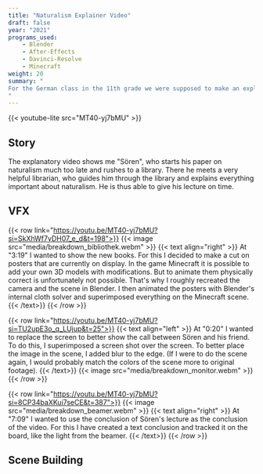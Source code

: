 ```yaml
---
title: "Naturalism Explainer Video"
draft: false
year: "2021"
programs_used:
    - Blender
    - After-Effects
    - Davinci-Resolve
    - Minecraft
weight: 20
summary: "
For the German class in the 11th grade we were supposed to make an explanatory video about literature era. Together with a buddy we made a video about naturalism. We thought it would be a fun idea to film the whole thing in Minecraft. This allowed us to choose the location freely, because we just had to build them to use them.
"
---
```


{{< youtube-lite src="MT40-yj7bMU" >}}

## Story

The explanatory video shows me "Sören", who starts his paper on naturalism much too late and rushes to a library. There he meets a very helpful librarian, who guides him through the library and explains everything important about naturalism. He is thus able to give his lecture on time.

## VFX 

{{< row link="https://youtu.be/MT40-yj7bMU?si=SkXhWf7yDH07_e_d&t=198">}}
    {{< image src="media/breakdown_bibliothek.webm" >}}
    {{< text align="right" >}}
    At "3:19" I wanted to show the new books. For this I decided to make a cut on posters that are currently on display. In the game Minecraft it is possible to add your own 3D models with modifications. But to animate them physically correct is unfortunately not possible. That's why I roughly recreated the camera and the scene in Blender. I then animated the posters with Blender's internal cloth solver and superimposed everything on the Minecraft scene.
    {{< /text>}}
{{< /row >}}

{{< row link="https://youtu.be/MT40-yj7bMU?si=TU2upE3o_q_LUjup&t=25">}}
    {{< text align="left" >}}
    At "0:20" I wanted to replace the screen to better show the call between Sören and his friend. To do this, I superimposed a screen shot over the screen. To better place the image in the scene, I added blur to the edge.
    (If I were to do the scene again, I would probably match the colors of the scene more to original footage).
    {{< /text>}}
    {{< image src="media/breakdown_monitor.webm" >}}
{{< /row >}}

{{< row link="https://youtu.be/MT40-yj7bMU?si=8CP34baXKui7seCE&t=387">}}
    {{< image src="media/breakdown_beamer.webm" >}}
    {{< text align="right" >}}
    At "7:09" I wanted to use the conclusion of Sören's lecture as the conclusion of the video. For this I have created a text conclusion and tracked it on the board, like the light from the beamer.
    {{< /text>}}
{{< /row >}}



## Scene Building

